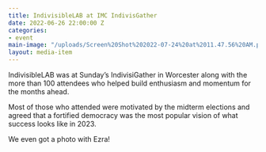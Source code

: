 ```yaml
---
title: IndivisibleLAB at IMC IndivisGather
date: 2022-06-26 22:00:00 Z
categories:
- event
main-image: "/uploads/Screen%20Shot%202022-07-24%20at%2011.47.56%20AM.png"
layout: media-item
---
```


IndivisibleLAB was at Sunday’s IndivisiGather in Worcester along with the more than 100 attendees who helped build enthusiasm and momentum for the months ahead.

Most of those who attended were motivated by the midterm elections and agreed that a fortified democracy was the most popular vision of what success looks like in 2023. 

We even got a photo with Ezra!
